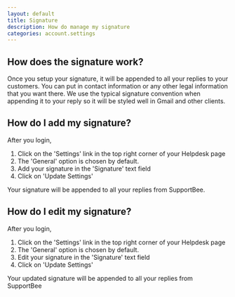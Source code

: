 ```yaml
---
layout: default
title: Signature
description: How do manage my signature
categories: account.settings
---
```


How does the signature work?
----------------------------

Once you setup your signature, it will be appended to all your replies to your customers. You can put in contact information or any other legal information that you want there. We use the typical signature convention when appending it to your reply so it will be styled well in Gmail and other clients.

How do I add my signature?
--------------------------

After you login,

1. Click on the 'Settings' link in the top right corner of your Helpdesk page
2. The 'General' option is chosen by default.
3. Add your signature in the 'Signature' text field
4. Click on 'Update Settings'

Your signature will be appended to all your replies from SupportBee.

How do I edit my signature?
---------------------------

After you login,

1. Click on the 'Settings' link in the top right corner of your Helpdesk page
2. The 'General' option is chosen by default.
3. Edit  your signature in the 'Signature' text field
4. Click on 'Update Settings'

Your updated signature will be appended to all your replies from SupportBee

